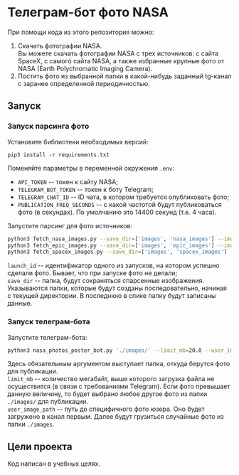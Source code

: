 # Телеграм-бот фото NASA

При помощи кода из этого репозитория можно:
1) Скачать фотографии NASA.   
Вы можете скачать фотографии NASA с трех источников: с сайта SpaceX, c самогó сайта NASA, а также избранные крупные фото от NASA (Earth Polychromatic Imaging Camera).
2) Постить фото из выбранной папки в какой-нибудь заданный tg-канал с заранее определенной периодичностью.


## Запуск
### Запуск парсинга фото
Установите библиотеки необходимых версий:      
```
pip3 install -r requirements.txt
```
Поменяйте параметры в переменной окружения `.env`:
- `API_TOKEN` -- токен к сайту NASA;
- `TELEGRAM_BOT_TOKEN` -- токен к боту Telegram;
- `TELEGRAM_CHAT_ID` -- ID чата, в котором требуется опубликовать фото;
- `PUBLICATION_FREQ_SECONDS` -- с какой частотой будут публиковаться фото (в секундах). По умолчанию это 14400 секунд (т.е. 4 часа).

Запустите парсинг для фото источников:        
```bash
python3 fetch_nasa_images.py --save_dir=['images', 'nasa_images'] --images_num=50
python3 fetch_epic_images.py --save_dir=['images', 'epic_images'] --images_num=5
python3 fetch_spacex_images.py --save_dir=['images', 'spacex_images'] --launch_id='5eb87d47ffd86e000604b38a'
```
`launch_id` -- идентификатор одного из запусков, на котором успешно сделали фото. Бывает, что при запуске фото не делали;          
`save_dir` -- папка, будут сохраняться спарсенные изображения. Указываются папки, которые будут созданы последовательно, начиная с текущей директории. В последнюю в спике папку будут записаны данные. 

### Запуск телеграм-бота
Запустите телеграм-бота:     
```bash
python3 nasa_photos_poster_bot.py './images/' --limit_mb=20.0 --user_image_path './nasa_apod1.jpg'
```
Здесь обязательным аргументом выступает папка, откуда берутся фото для публикации.           
`limit_mb` -- количество мегабайт, выше которого загрузка файла не осуществится (в связи с требованиями Telegram). Если фото превышает данную величину, то будет выбрано любое другое фото из папки `./images/` для публикации.    
`user_image_path` -- путь до специфичного фото юзера. Оно будет загружено в канал первым. Далее будут грузиться случайные фото из папки `./images`.


## Цели проекта
Код написан в учебных целях.